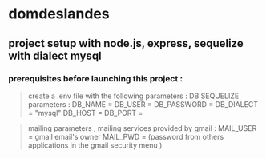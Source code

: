 # domdeslandes

## project setup with node.js, express, sequelize with dialect mysql

### **prerequisites before launching this project :**

> create a .env file with the following parameters :
> DB SEQUELIZE parameters :
> DB_NAME =
> DB_USER =
> DB_PASSWORD =
> DB_DIALECT = "mysql"
> DB_HOST =
> DB_PORT =

> mailing parameters , mailing services provided by gmail :
> MAIL_USER = gmail email's owner
> MAIL_PWD = (password from others applications in the gmail security menu )
